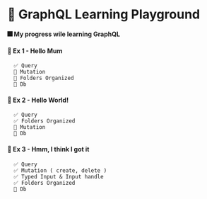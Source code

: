 # 🎇 GraphQL Learning Playground
**🎆 My progress wile learning GraphQL**

#### 👶 Ex 1 - Hello Mum 
```null
  ✅ Query
  🚫 Mutation
  🚫 Folders Organized
  🚫 Db
```

#### 👶 Ex 2 - Hello World!
```null
  ✅ Query
  ✅ Folders Organized
  🚫 Mutation
  🚫 Db
```

#### 🧑 Ex 3 - Hmm, I think I got it
```null
  ✅ Query
  ✅ Mutation ( create, delete )
  ✅ Typed Input & Input handle
  ✅ Folders Organized
  🚫 Db
```




